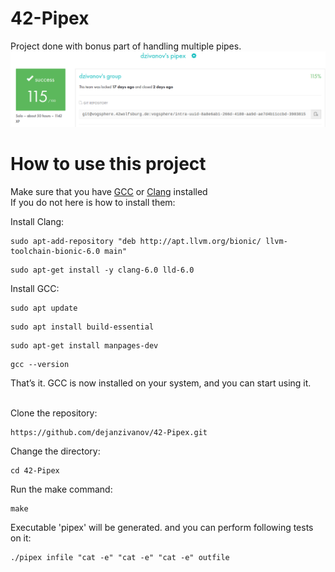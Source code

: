 # 42-Pipex

 Project done with bonus part of handling multiple pipes.
**![pipex_mark](https://github.com/dejanzivanov/42-Pipex/blob/master/pipex.png)**

<!-- HOW TO -->
# How to use this project



Make sure that you have [GCC](https://gcc.gnu.org/) or [Clang](https://clang.llvm.org/) installed  
If you do not here is how to install them:

Install Clang:  
```
sudo apt-add-repository "deb http://apt.llvm.org/bionic/ llvm-toolchain-bionic-6.0 main"
```
```
sudo apt-get install -y clang-6.0 lld-6.0
```
Install GCC:  
```
sudo apt update
```
```
sudo apt install build-essential
```
```
sudo apt-get install manpages-dev
```
```
gcc --version
```
That’s it. GCC is now installed on your system, and you can start using it.  
<br/>

Clone the repository:  
```
https://github.com/dejanzivanov/42-Pipex.git
```
Change the directory:  
```
cd 42-Pipex
```
Run the make command: 
```
make
```
Executable 'pipex' will be generated. and you can perform following tests on it:  
```
./pipex infile "cat -e" "cat -e" "cat -e" outfile
```
